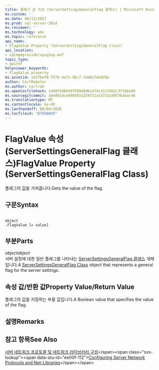 ```yaml
---
title: 플래그 값 속성 (ServerSettingsGeneralFlag 클래스) | Microsoft Docs
ms.custom: ''
ms.date: 06/13/2017
ms.prod: sql-server-2014
ms.reviewer: ''
ms.technology: wmi
ms.topic: reference
api_name:
- FlagValue Property (ServerSettingsGeneralFlag Class)
api_location:
- sqlmgmproviderxpsp2up.mof
topic_type:
- apiref
helpviewer_keywords:
- FlagValue property
ms.assetid: a32f0ef0-f5f6-4e71-96c7-7d4617dedf0e
author: CarlRabeler
ms.author: carlrab
ms.openlocfilehash: 1d49f5d8b507599d8d6c4f4c3117b62c3f16b180
ms.sourcegitcommit: ad4d92dce894592a259721a1571b1d8736abacdb
ms.translationtype: MT
ms.contentlocale: ko-KR
ms.lasthandoff: 08/04/2020
ms.locfileid: "87650845"
---
```

# <a name="flagvalue-property-serversettingsgeneralflag-class"></a><span data-ttu-id="ee00f-102">FlagValue 속성(ServerSettingsGeneralFlag 클래스)</span><span class="sxs-lookup"><span data-stu-id="ee00f-102">FlagValue Property (ServerSettingsGeneralFlag Class)</span></span>
  <span data-ttu-id="ee00f-103">플래그의 값을 가져옵니다.</span><span class="sxs-lookup"><span data-stu-id="ee00f-103">Gets the value of the flag.</span></span>  
  
## <a name="syntax"></a><span data-ttu-id="ee00f-104">구문</span><span class="sxs-lookup"><span data-stu-id="ee00f-104">Syntax</span></span>  
  
```  
  
object  
.FlagValue [= value]  
```  
  
## <a name="parts"></a><span data-ttu-id="ee00f-105">부분</span><span class="sxs-lookup"><span data-stu-id="ee00f-105">Parts</span></span>  
 <span data-ttu-id="ee00f-106">*object*</span><span class="sxs-lookup"><span data-stu-id="ee00f-106">*object*</span></span>  
 <span data-ttu-id="ee00f-107">서버 설정에 대한 일반 플래그를 나타내는 [ServerSettingsGeneralFlag 클래스](serversettingsgeneralflag-class.md) 개체입니다.</span><span class="sxs-lookup"><span data-stu-id="ee00f-107">A [ServerSettingsGeneralFlag Class](serversettingsgeneralflag-class.md) object that represents a general flag for the server settings.</span></span>  
  
## <a name="property-valuereturn-value"></a><span data-ttu-id="ee00f-108">속성 값/반환 값</span><span class="sxs-lookup"><span data-stu-id="ee00f-108">Property Value/Return Value</span></span>  
 <span data-ttu-id="ee00f-109">플래그의 값을 지정하는 부울 값입니다.</span><span class="sxs-lookup"><span data-stu-id="ee00f-109">A Boolean value that specifies the value of the flag.</span></span>  
  
## <a name="remarks"></a><span data-ttu-id="ee00f-110">설명</span><span class="sxs-lookup"><span data-stu-id="ee00f-110">Remarks</span></span>  
  
## <a name="see-also"></a><span data-ttu-id="ee00f-111">참고 항목</span><span class="sxs-lookup"><span data-stu-id="ee00f-111">See Also</span></span>  
 <span data-ttu-id="ee00f-112">[서버 네트워크 프로토콜 및 네트워크 라이브러리 구성](https://msdn.microsoft.com/library/ms177485\(v=sql.100\).aspx)</span><span class="sxs-lookup"><span data-stu-id="ee00f-112">[Configuring Server Network Protocols and Net-Libraries](https://msdn.microsoft.com/library/ms177485\(v=sql.100\).aspx)</span></span>  
  
  
